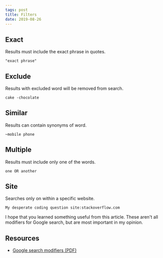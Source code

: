 ```yaml
---
tags: post
title: Filters
date: 2019-08-26
---
```


## Exact

Results must include the exact phrase in quotes.

```text
"exact phrase"
```

## Exclude

Results with excluded word will be removed from search.

```text
cake -chocolate
```

## Similar

Results can contain synonyms of word.

```text
~mobile phone
```

## Multiple

Results must include only one of the words.

```text
one OR another
```

## Site

Searches only on within a specific website.

```text
My desperate coding question site:stackoverflow.com
```

I hope that you learned something useful from this article. These aren't all modifiers for Google search, but are most important in my opinion.

## Resources

- [Google search modifiers (PDF)](https://static.googleusercontent.com/media/www.google.com/en//educators/downloads/Tips_Tricks_17x22.pdf)
